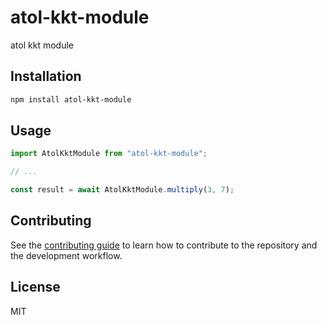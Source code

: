 # atol-kkt-module

atol kkt module

## Installation

```sh
npm install atol-kkt-module
```

## Usage

```js
import AtolKktModule from "atol-kkt-module";

// ...

const result = await AtolKktModule.multiply(3, 7);
```

## Contributing

See the [contributing guide](CONTRIBUTING.md) to learn how to contribute to the repository and the development workflow.

## License

MIT
